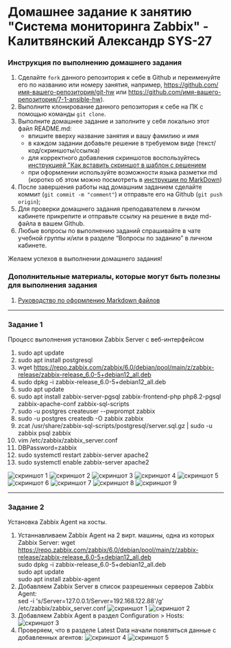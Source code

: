 # Домашнее задание к занятию "Система мониторинга Zabbix" - Калитвянский Александр SYS-27


### Инструкция по выполнению домашнего задания

   1. Сделайте `fork` данного репозитория к себе в Github и переименуйте его по названию или номеру занятия, например, https://github.com/имя-вашего-репозитория/git-hw или  https://github.com/имя-вашего-репозитория/7-1-ansible-hw).
   2. Выполните клонирование данного репозитория к себе на ПК с помощью команды `git clone`.
   3. Выполните домашнее задание и заполните у себя локально этот файл README.md:
      - впишите вверху название занятия и вашу фамилию и имя
      - в каждом задании добавьте решение в требуемом виде (текст/код/скриншоты/ссылка)
      - для корректного добавления скриншотов воспользуйтесь [инструкцией "Как вставить скриншот в шаблон с решением](https://github.com/netology-code/sys-pattern-homework/blob/main/screen-instruction.md)
      - при оформлении используйте возможности языка разметки md (коротко об этом можно посмотреть в [инструкции  по MarkDown](https://github.com/netology-code/sys-pattern-homework/blob/main/md-instruction.md))
   4. После завершения работы над домашним заданием сделайте коммит (`git commit -m "comment"`) и отправьте его на Github (`git push origin`);
   5. Для проверки домашнего задания преподавателем в личном кабинете прикрепите и отправьте ссылку на решение в виде md-файла в вашем Github.
   6. Любые вопросы по выполнению заданий спрашивайте в чате учебной группы и/или в разделе “Вопросы по заданию” в личном кабинете.
   
Желаем успехов в выполнении домашнего задания!
   
### Дополнительные материалы, которые могут быть полезны для выполнения задания

1. [Руководство по оформлению Markdown файлов](https://gist.github.com/Jekins/2bf2d0638163f1294637#Code)

---

### Задание 1

Процесс выполнения установки Zabbix Server с веб-интерфейсом

1.  sudo apt update
2.  sudo apt install postgresql
3.  wget https://repo.zabbix.com/zabbix/6.0/debian/pool/main/z/zabbix-release/zabbix-release_6.0-5+debian12_all.deb
4.  sudo dpkg -i zabbix-release_6.0-5+debian12_all.deb
5.  sudo apt update
6.  sudo apt install zabbix-server-pgsql zabbix-frontend-php php8.2-pgsql zabbix-apache-conf zabbix-sql-scripts
7.  sudo -u postgres createuser --pwprompt zabbix
8.  sudo -u postgres createdb -O zabbix zabbix
9.  zcat /usr/share/zabbix-sql-scripts/postgresql/server.sql.gz | sudo -u zabbix psql zabbix
10. vim /etc/zabbix/zabbix_server.conf
11. DBPassword=zabbix
12. sudo systemctl restart zabbix-server apache2
13. sudo systemctl enable zabbix-server apache2

![скриншот 1](https://github.com/akalitvyanskiy/zabbix1/blob/main/img/1_welcome/png)
![скриншот 2](https://github.com/akalitvyanskiy/zabbix1/blob/main/img/2_step.png)
![скриншот 3](https://github.com/akalitvyanskiy/zabbix1/blob/main/img/3_step.png)
![скриншот 4](https://github.com/akalitvyanskiy/zabbix1/blob/main/img/4_step.png)
![скриншот 5](https://github.com/akalitvyanskiy/zabbix1/blob/main/img/5_step.png)
![скриншот 6](https://github.com/akalitvyanskiy/zabbix1/blob/main/img/6_step.png)
![скриншот 7](https://github.com/akalitvyanskiy/zabbix1/blob/main/img/7_step.png)
![скриншот 8](https://github.com/akalitvyanskiy/zabbix1/blob/main/img/8_step.png)
![скриншот 9](https://github.com/akalitvyanskiy/zabbix1/blob/main/img/9_step_zabix_window.png)


---

### Задание 2

Установка Zabbix Agent на хосты.

1. Устаннавливаем Zabbix Agent на 2 вирт. машины, одна из которых Zabbix Server:
   wget https://repo.zabbix.com/zabbix/6.0/debian/pool/main/z/zabbix-release/zabbix-release_6.0-5+debian12_all.deb  
   sudo dpkg -i zabbix-release_6.0-5+debian12_all.deb  
   sudo apt update  
   sudo apt install zabbix-agent  
2. Добавляем Zabbix Server в список разрешенных серверов Zabbix Agent:  
   sed -i 's/Server=127.0.0.1/Server=192.168.122.88'/g' /etc/zabbix/zabbix_server.conf
![скриншот 1](https://github.com/akalitvyanskiy/zabbix1/blob/main/img/log_vm1.png)
![скриншот 2](https://github.com/akalitvyanskiy/zabbix1/blob/main/img/log_zabbix_server.png) 
3. Добавляем Zabbix Agent в раздел Configuration > Hosts:
![скриншот 3](https://github.com/akalitvyanskiy/zabbix1/blob/main/img/hosts.png)
4. Проверяем, что в разделе Latest Data начали появляться данные с добавленных агентов:
![скриншот 4](https://github.com/akalitvyanskiy/zabbix1/blob/main/img/monitoring_vm1.png)
![скриншот 5](https://github.com/akalitvyanskiy/zabbix1/blob/main/img/monitoring_zabbix_server.png)

